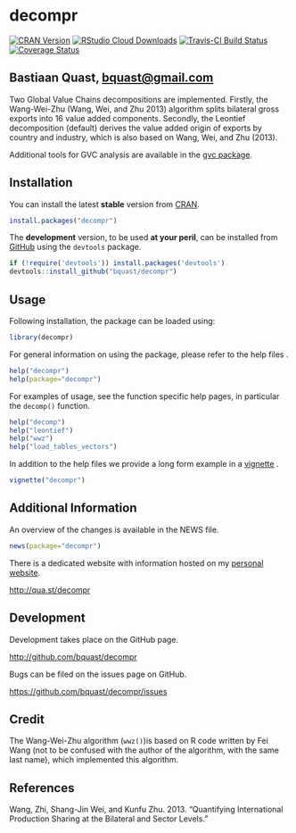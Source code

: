 decompr
=======
[![CRAN Version](http://www.r-pkg.org/badges/version/decompr)](http://cran.r-project.org/package=decompr)
[![RStudio Cloud Downloads](http://cranlogs.r-pkg.org/badges/decompr?color=brightgreen)](http://cran.rstudio.com/web/packages/decompr/index.html)
[![Travis-CI Build Status](https://travis-ci.org/bquast/decompr.png?branch=master)](https://travis-ci.org/bquast/decompr)
[![Coverage Status](https://coveralls.io/repos/bquast/decompr/badge.svg?branch=master)](https://coveralls.io/r/bquast/decompr?branch=master)

Bastiaan Quast, <bquast@gmail.com>
----------------------------------
Two Global Value Chains decompositions are implemented.
Firstly, the Wang-Wei-Zhu (Wang, Wei, and Zhu 2013) algorithm splits bilateral gross exports into 16 value added components.
Secondly, the Leontief decomposition (default) derives the value added origin of exports by country and industry, 
which is also based on Wang, Wei, and Zhu (2013).

Additional tools for GVC analysis are available in the [gvc package](http://cran.r-project.org/package=gvc).


Installation
------------
You can install the latest **stable** version from [CRAN](http://cran.r-project.org/package=decompr).

```r
install.packages("decompr")
```

The **development** version, to be used **at your peril**, can be installed from [GitHub](http://github.com/bquast/decompr) using the `devtools` package.

```r
if (!require('devtools')) install.packages('devtools')
devtools::install_github("bquast/decompr")
```


Usage
-------------

Following installation, the package can be loaded using:

```r
library(decompr)
```

For general information on using the package, please refer to the help files    .

```r
help("decompr")
help(package="decompr")
```

For examples of usage, see the function specific help pages, in particular the `decomp()` function.

```r
help("decomp")
help("leontief")
help("wwz")
help("load_tables_vectors")
```

In addition to the help files we provide a long form example in a [vignette](http://cran.r-project.org/web/packages/decompr/vignettes/decompr.html) .

```r
vignette("decompr")
```


Additional Information
-----------------------

An overview of the changes is available in the NEWS file.

```r
news(package="decompr")
```

There is a dedicated website with information hosted on my [personal website](http://qua.st/).

http://qua.st/decompr


Development
-------------
Development takes place on the GitHub page.

http://github.com/bquast/decompr

Bugs can be filed on the issues page on GitHub.

https://github.com/bquast/decompr/issues


Credit
---------

The Wang-Wei-Zhu algorithm (`wwz()`)is based on R code written by Fei Wang
(not to be confused with the author of the algorithm, with the same last name),
which implemented this algorithm.


References
----------

Wang, Zhi, Shang-Jin Wei, and Kunfu Zhu. 2013. “Quantifying International Production Sharing at the Bilateral and Sector Levels.”

